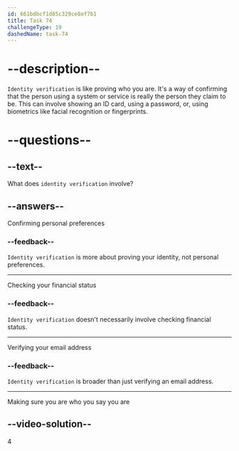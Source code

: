 ```yaml
---
id: 661bdbcf1d85c329ce8ef7b1
title: Task 74
challengeType: 19
dashedName: task-74
---
```


# --description--

`Identity verification` is like proving who you are. It's a way of confirming that the person using a system or service is really the person they claim to be. This can involve showing an ID card, using a password, or, using biometrics like facial recognition or fingerprints.

# --questions--

## --text--

What does `identity verification` involve?

## --answers--

Confirming personal preferences

### --feedback--

`Identity verification` is more about proving your identity, not personal preferences.

---

Checking your financial status

### --feedback--

`Identity verification` doesn't necessarily involve checking financial status.

---

Verifying your email address

### --feedback--

`Identity verification` is broader than just verifying an email address.

---

Making sure you are who you say you are


## --video-solution--

4
